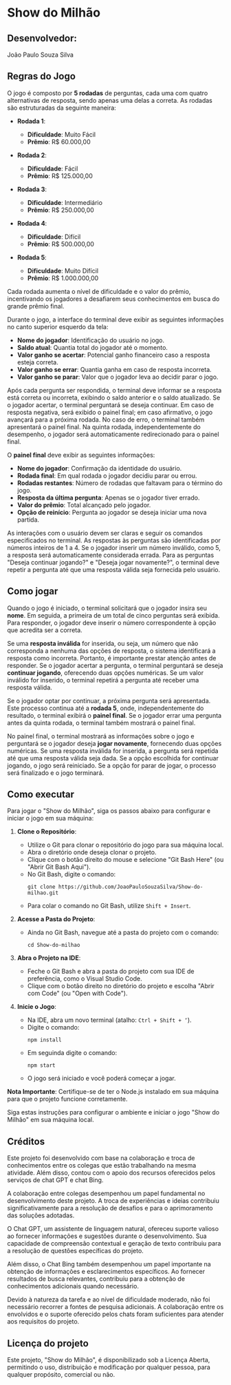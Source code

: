 # Show do Milhão

## Desenvolvedor:
  João Paulo Souza Silva

## Regras do Jogo
O jogo é composto por **5 rodadas** de perguntas, cada uma com quatro alternativas de resposta, sendo apenas uma delas a correta. As rodadas são estruturadas da seguinte maneira:

- **Rodada 1**:
  - **Dificuldade**: Muito Fácil
  - **Prêmio**: R\$ 60.000,00

- **Rodada 2**:
  - **Dificuldade**: Fácil
  - **Prêmio**: R\$ 125.000,00

- **Rodada 3**:
  - **Dificuldade**: Intermediário
  - **Prêmio**: R\$ 250.000,00

- **Rodada 4**:
  - **Dificuldade**: Difícil
  - **Prêmio**: R\$ 500.000,00

- **Rodada 5**:
  - **Dificuldade**: Muito Difícil
  - **Prêmio**: R\$ 1.000.000,00

Cada rodada aumenta o nível de dificuldade e o valor do prêmio, incentivando os jogadores a desafiarem seus conhecimentos em busca do grande prêmio final.

Durante o jogo, a interface do terminal deve exibir as seguintes informações no canto superior esquerdo da tela:
- **Nome do jogador**: Identificação do usuário no jogo.
- **Saldo atual**: Quantia total do jogador até o momento.
- **Valor ganho se acertar**: Potencial ganho financeiro caso a resposta esteja correta.
- **Valor ganho se errar**: Quantia ganha em caso de resposta incorreta.
- **Valor ganho se parar**: Valor que o jogador leva ao decidir parar o jogo.

Após cada pergunta ser respondida, o terminal deve informar se a resposta está correta ou incorreta, exibindo o saldo anterior e o saldo atualizado. Se o jogador acertar, o terminal perguntará se deseja continuar. Em caso de resposta negativa, será exibido o painel final; em caso afirmativo, o jogo avançará para a próxima rodada. No caso de erro, o terminal também apresentará o painel final. Na quinta rodada, independentemente do desempenho, o jogador será automaticamente redirecionado para o painel final.

O **painel final** deve exibir as seguintes informações:
- **Nome do jogador**: Confirmação da identidade do usuário.
- **Rodada final**: Em qual rodada o jogador decidiu parar ou errou.
- **Rodadas restantes**: Número de rodadas que faltavam para o término do jogo.
- **Resposta da última pergunta**: Apenas se o jogador tiver errado.
- **Valor do prêmio**: Total alcançado pelo jogador.
- **Opção de reinício**: Pergunta ao jogador se deseja iniciar uma nova partida.

As interações com o usuário devem ser claras e seguir os comandos especificados no terminal. As respostas às perguntas são identificadas por números inteiros de 1 a 4. Se o jogador inserir um número inválido, como 5, a resposta será automaticamente considerada errada. Para as perguntas "Deseja continuar jogando?" e "Deseja jogar novamente?", o terminal deve repetir a pergunta até que uma resposta válida seja fornecida pelo usuário.

## Como jogar

Quando o jogo é iniciado, o terminal solicitará que o jogador insira seu **nome**. Em seguida, a primeira de um total de cinco perguntas será exibida. Para responder, o jogador deve inserir o número correspondente à opção que acredita ser a correta.

Se uma **resposta inválida** for inserida, ou seja, um número que não corresponda a nenhuma das opções de resposta, o sistema identificará a resposta como incorreta. Portanto, é importante prestar atenção antes de responder. Se o jogador acertar a pergunta, o terminal perguntará se deseja **continuar jogando**, oferecendo duas opções numéricas. Se um valor inválido for inserido, o terminal repetirá a pergunta até receber uma resposta válida.

Se o jogador optar por continuar, a próxima pergunta será apresentada. Este processo continua até a **rodada 5**, onde, independentemente do resultado, o terminal exibirá o **painel final**. Se o jogador errar uma pergunta antes da quinta rodada, o terminal também mostrará o painel final.

No painel final, o terminal mostrará as informações sobre o jogo e perguntará se o jogador deseja **jogar novamente**, fornecendo duas opções numéricas. Se uma resposta inválida for inserida, a pergunta será repetida até que uma resposta válida seja dada. Se a opção escolhida for continuar jogando, o jogo será reiniciado. Se a opção for parar de jogar, o processo será finalizado e o jogo terminará.

## Como executar
Para jogar o "Show do Milhão", siga os passos abaixo para configurar e iniciar o jogo em sua máquina:

1. **Clone o Repositório**:
   - Utilize o Git para clonar o repositório do jogo para sua máquina local.
   - Abra o diretório onde deseja clonar o projeto.
   - Clique com o botão direito do mouse e selecione "Git Bash Here" (ou "Abrir Git Bash Aqui").
   - No Git Bash, digite o comando:
     ```
     git clone https://github.com/JoaoPauloSouzaSilva/Show-do-milhao.git
     ```
   - Para colar o comando no Git Bash, utilize `Shift + Insert`.

2. **Acesse a Pasta do Projeto**:
   - Ainda no Git Bash, navegue até a pasta do projeto com o comando:
     ```
     cd Show-do-milhao
     ```

3. **Abra o Projeto na IDE**:
   - Feche o Git Bash e abra a pasta do projeto com sua IDE de preferência, como o Visual Studio Code.
   - Clique com o botão direito no diretório do projeto e escolha "Abrir com Code" (ou "Open with Code").

4. **Inicie o Jogo**:
   - Na IDE, abra um novo terminal (atalho: `Ctrl + Shift + ‘`).
   - Digite o comando:
       ```
      npm install
      ```
   - Em seguinda digite o comando:
      ```
      npm start
      ```
   - O jogo será iniciado e você poderá começar a jogar.

**Nota Importante**: Certifique-se de ter o Node.js instalado em sua máquina para que o projeto funcione corretamente.

Siga estas instruções para configurar o ambiente e iniciar o jogo "Show do Milhão" em sua máquina local.


## Créditos 
Este projeto foi desenvolvido com base na colaboração e troca de conhecimentos entre os colegas que estão trabalhando na mesma atividade. Além disso, contou com o apoio dos recursos oferecidos pelos serviços de chat GPT e chat Bing.

A colaboração entre colegas desempenhou um papel fundamental no desenvolvimento deste projeto. A troca de experiências e ideias contribuiu significativamente para a resolução de desafios e para o aprimoramento das soluções adotadas.

O Chat GPT, um assistente de linguagem natural, ofereceu suporte valioso ao fornecer informações e sugestões durante o desenvolvimento. Sua capacidade de compreensão contextual e geração de texto contribuiu para a resolução de questões específicas do projeto.

Além disso, o Chat Bing também desempenhou um papel importante na obtenção de informações e esclarecimentos específicos. Ao fornecer resultados de busca relevantes, contribuiu para a obtenção de conhecimentos adicionais quando necessário.

Devido à natureza da tarefa e ao nível de dificuldade moderado, não foi necessário recorrer a fontes de pesquisa adicionais. A colaboração entre os envolvidos e o suporte oferecido pelos chats foram suficientes para atender aos requisitos do projeto.

## Licença do projeto
Este projeto, "Show do Milhão", é disponibilizado sob a Licença Aberta, permitindo o uso, distribuição e modificação por qualquer pessoa, para qualquer propósito, comercial ou não.